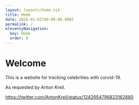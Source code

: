 ```yaml
---
layout: layouts/home.njk
title: Home
date: 2016-01-01T00:00:00.000Z
permalink: /
eleventyNavigation:
  key: Home
  order: 0
---
```

# Welcome

This is a website for tracking celebrities with corvid-19.

As requested by Anton Kreil.

https://twitter.com/AntonKreil/status/1242654796823162880
